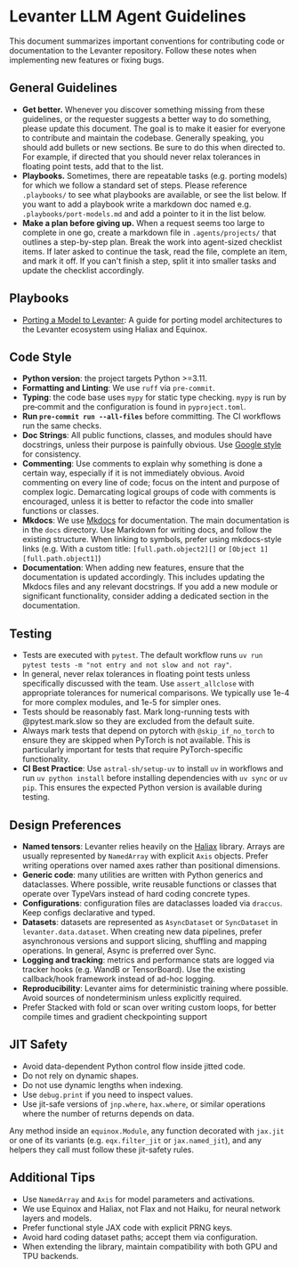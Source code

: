 # Levanter LLM Agent Guidelines

This document summarizes important conventions for contributing code or documentation to the Levanter
repository. Follow these notes when implementing new features or fixing bugs.

## General Guidelines

* **Get better.** Whenever you discover something missing from these guidelines, or the requester
  suggests a better way to do something, please update this document. The goal is to make it easier for
  everyone to contribute and maintain the codebase. Generally speaking, you should add bullets or new sections.
  Be sure to do this when directed to. For example, if directed that you should never relax tolerances in
  floating point tests, add that to the list.
* **Playbooks.** Sometimes, there are repeatable tasks (e.g. porting models) for which we follow a standard set of steps.
  Please reference `.playbooks/` to see what playbooks are available, or see the list below. If you want to add a playbook
  write a markdown doc named e.g. `.playbooks/port-models.md` and add a pointer to it in the list below.
* **Make a plan before giving up.** When a request seems too large to complete in one go, create a markdown file in `.agents/projects/` that outlines a step-by-step plan. Break the work into agent-sized checklist items.
  If later asked to continue the task, read the file, complete an item, and mark it off. If you can't finish a step, split it into smaller tasks and update the checklist accordingly.

## Playbooks

* [Porting a Model to Levanter](.playbooks/port-models.md): A guide for porting model architectures to the Levanter ecosystem using Haliax and Equinox.


## Code Style

* **Python version**: the project targets Python >=3.11.
* **Formatting and Linting**: We use `ruff` via `pre-commit`.
* **Typing**: the code base uses `mypy` for static type checking. `mypy` is run by pre‑commit and the
  configuration is found in `pyproject.toml`.
* **Run `pre-commit run --all-files`** before committing. The CI workflows run the same checks.
* **Doc Strings**: All public functions, classes, and modules should have docstrings, unless
  their purpose is painfully obvious. Use
  [Google style](https://google.github.io/styleguide/pyguide.html#38-comments-and-docstrings) for
  consistency.
* **Commenting**: Use comments to explain why something is done a certain way, especially if it is not
  immediately obvious. Avoid commenting on every line of code; focus on the intent and purpose of
  complex logic. Demarcating logical groups of code with comments is encouraged, unless it is better
  to refactor the code into smaller functions or classes.
* **Mkdocs**: We use [Mkdocs](https://www.mkdocs.org/) for documentation. The main documentation is in
  the `docs` directory. Use Markdown for writing docs, and follow the existing structure. When linking to
  symbols, prefer using mkdocs-style links (e.g. With a custom title: `[full.path.object2][]` or
  `[Object 1][full.path.object1]`)
* **Documentation**: When adding new features, ensure that the documentation is updated accordingly.
  This includes updating the Mkdocs files and any relevant docstrings. If you add a new module or
  significant functionality, consider adding a dedicated section in the documentation.

## Testing

* Tests are executed with `pytest`. The default workflow runs
  `uv run pytest tests -m "not entry and not slow and not ray"`.
* In general, never relax tolerances in floating point tests unless specifically discussed with the
  team. Use `assert_allclose` with appropriate tolerances for numerical comparisons. We typically use
  1e-4 for more complex modules, and 1e-5 for simpler ones.
* Tests should be reasonably fast. Mark long-running tests with @pytest.mark.slow so they are excluded from the default suite.
* Always mark tests that depend on pytorch with `@skip_if_no_torch` to ensure they are skipped
  when PyTorch is not available. This is particularly important for tests that require PyTorch-specific
  functionality.
* **CI Best Practice**: Use `astral-sh/setup-uv` to install `uv` in workflows and run `uv python install`
  before installing dependencies with `uv sync` or `uv pip`. This ensures the expected Python
  version is available during testing.


## Design Preferences

* **Named tensors**: Levanter relies heavily on the [Haliax](https://github.com/stanford-crfm/haliax)
  library. Arrays are usually represented by `NamedArray` with explicit `Axis` objects. Prefer writing
  operations over named axes rather than positional dimensions.
* **Generic code**: many utilities are written with Python generics and dataclasses. Where possible,
  write reusable functions or classes that operate over TypeVars instead of hard coding concrete types.
* **Configurations**: configuration files are dataclasses loaded via `draccus`. Keep configs
  declarative and typed.
* **Datasets**: datasets are represented as `AsyncDataset` or `SyncDataset` in `levanter.data.dataset`.
  When creating new data pipelines, prefer asynchronous versions and support slicing, shuffling and
  mapping operations. In general, Async is preferred over Sync.
* **Logging and tracking**: metrics and performance stats are logged via tracker hooks (e.g. WandB or
  TensorBoard). Use the existing callback/hook framework instead of ad-hoc logging.
* **Reproducibility**: Levanter aims for deterministic training where possible. Avoid sources of
  nondeterminism unless explicitly required.
* Prefer Stacked with fold or scan over writing custom loops, for better compile times and gradient checkpointing support

## JIT Safety

* Avoid data-dependent Python control flow inside jitted code.
* Do not rely on dynamic shapes.
* Do not use dynamic lengths when indexing.
* Use `debug.print` if you need to inspect values.
* Use jit-safe versions of `jnp.where`, `hax.where`, or similar operations where the number of returns depends on data.

Any method inside an `equinox.Module`, any function decorated with `jax.jit` or one of its variants (e.g. `eqx.filter_jit` or `jax.named_jit`), and any helpers they call must follow these jit-safety rules.

## Additional Tips

* Use `NamedArray` and `Axis` for model parameters and activations.
* We use Equinox and Haliax, not Flax and not Haiku, for neural network layers and models.
* Prefer functional style JAX code with explicit PRNG keys.
* Avoid hard coding dataset paths; accept them via configuration.
* When extending the library, maintain compatibility with both GPU and TPU backends.
